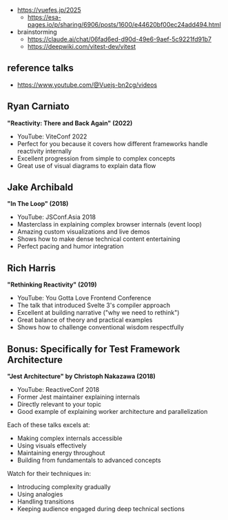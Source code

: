- https://vuefes.jp/2025
  - https://esa-pages.io/p/sharing/6906/posts/1600/e44620bf00ec24add494.html
- brainstorming
  - https://claude.ai/chat/06fad6ed-d90d-49e6-9aef-5c9221fd91b7
  - https://deepwiki.com/vitest-dev/vitest

## reference talks

- https://www.youtube.com/@Vuejs-bn2cg/videos

## Ryan Carniato
**"Reactivity: There and Back Again" (2022)**
- YouTube: ViteConf 2022
- Perfect for you because it covers how different frameworks handle reactivity internally
- Excellent progression from simple to complex concepts
- Great use of visual diagrams to explain data flow

## Jake Archibald  
**"In The Loop" (2018)**
- YouTube: JSConf.Asia 2018
- Masterclass in explaining complex browser internals (event loop)
- Amazing custom visualizations and live demos
- Shows how to make dense technical content entertaining
- Perfect pacing and humor integration

## Rich Harris
**"Rethinking Reactivity" (2019)**
- YouTube: You Gotta Love Frontend Conference
- The talk that introduced Svelte 3's compiler approach
- Excellent at building narrative ("why we need to rethink")
- Great balance of theory and practical examples
- Shows how to challenge conventional wisdom respectfully

## Bonus: Specifically for Test Framework Architecture
**"Jest Architecture" by Christoph Nakazawa (2018)**
- YouTube: ReactiveConf 2018  
- Former Jest maintainer explaining internals
- Directly relevant to your topic
- Good example of explaining worker architecture and parallelization

Each of these talks excels at:
- Making complex internals accessible
- Using visuals effectively
- Maintaining energy throughout
- Building from fundamentals to advanced concepts

Watch for their techniques in:
- Introducing complexity gradually
- Using analogies
- Handling transitions
- Keeping audience engaged during deep technical sections
